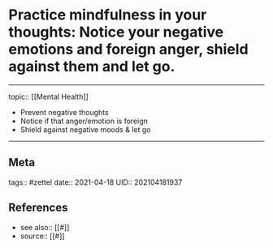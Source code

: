 # Practice mindfulness in your thoughts: Notice your negative emotions and foreign anger, shield against them and let go.

---

topic:: [[Mental Health]]

- Prevent negative thoughts
- Notice if that anger/emotion is foreign
- Shield against negative moods & let go

---
## Meta
tags:: #zettel
date:: 2021-04-18
UID:: 202104181937
## References
- see also:: [[#]]
- source:: [[#]]